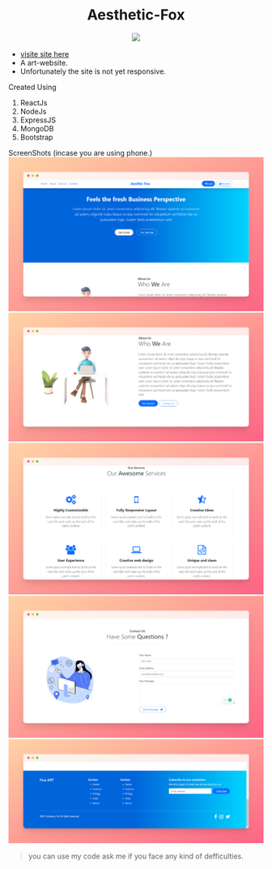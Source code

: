 <h1 align="center">Aesthetic-Fox</h1>



<p align="center">
  <image src="https://media0.giphy.com/media/LSRQac4aKmgkN5orrL/200w.webp?cid=ecf05e47i7bnyq0x68vy9pmmezwz1ljvhkpcbxug253h6qnx&rid=200w.webp&ct=s">
</p>

- [visite site here](https://aestheticfox.herokuapp.com/home)
- A art-website.
- Unfortunately the site is not yet responsive.

Created Using 
1. ReactJs
2. NodeJs
3. ExpressJS
4. MongoDB
5. Bootstrap

ScreenShots (incase you are using phone.)
![home](https://github.com/ranjitodedra/Aesthetic-Fox/blob/main/Frontend/src/images/home.png)
![about](https://github.com/ranjitodedra/Aesthetic-Fox/blob/main/Frontend/src/images/about_ui.png)
![cards](https://github.com/ranjitodedra/Aesthetic-Fox/blob/main/Frontend/src/images/cards.png)
![contact](https://github.com/ranjitodedra/Aesthetic-Fox/blob/main/Frontend/src/images/contact_ui.png)
![Footer](https://github.com/ranjitodedra/Aesthetic-Fox/blob/main/Frontend/src/images/footer.png)
  
> you can use my code ask me if you face any kind of defficulties.
